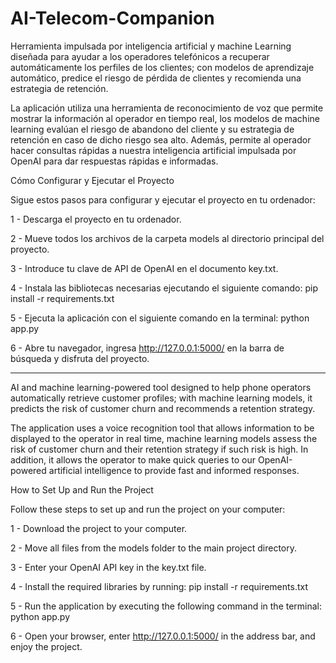 # AI-Telecom-Companion

Herramienta impulsada por inteligencia artificial y machine Learning diseñada para ayudar a los operadores telefónicos a recuperar automáticamente los perfiles de los clientes; con modelos de aprendizaje automático, predice el riesgo de pérdida de clientes y recomienda una estrategia de retención.

La aplicación utiliza una herramienta de reconocimiento de voz que permite mostrar la información al operador en tiempo real, los modelos de machine learning evalúan el riesgo de abandono del cliente y su estrategia de retención en caso de dicho riesgo sea alto. Además, permite al operador hacer consultas rápidas a nuestra inteligencia artificial impulsada por OpenAI para dar respuestas rápidas e informadas.

Cómo Configurar y Ejecutar el Proyecto

Sigue estos pasos para configurar y ejecutar el proyecto en tu ordenador:

1 - Descarga el proyecto en tu ordenador.

2 - Mueve todos los archivos de la carpeta models al directorio principal del proyecto.

3 - Introduce tu clave de API de OpenAI en el documento key.txt.

4 - Instala las bibliotecas necesarias ejecutando el siguiente comando: pip install -r requirements.txt

5 - Ejecuta la aplicación con el siguiente comando en la terminal: python app.py

6 - Abre tu navegador, ingresa http://127.0.0.1:5000/ en la barra de búsqueda y disfruta del proyecto.


-------

AI and machine learning-powered tool designed to help phone operators automatically retrieve customer profiles; with machine learning models, it predicts the risk of customer churn and recommends a retention strategy.

The application uses a voice recognition tool that allows information to be displayed to the operator in real time, machine learning models assess the risk of customer churn and their retention strategy if such risk is high. In addition, it allows the operator to make quick queries to our OpenAI-powered artificial intelligence to provide fast and informed responses.

How to Set Up and Run the Project

Follow these steps to set up and run the project on your computer:

1 - Download the project to your computer.

2 - Move all files from the models folder to the main project directory.

3 - Enter your OpenAI API key in the key.txt file.

4 - Install the required libraries by running: pip install -r requirements.txt

5 - Run the application by executing the following command in the terminal: python app.py

6 - Open your browser, enter http://127.0.0.1:5000/ in the address bar, and enjoy the project.
